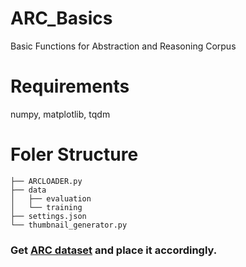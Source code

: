 # ARC_Basics
Basic Functions for Abstraction and Reasoning Corpus

# Requirements
numpy, matplotlib, tqdm

# Foler Structure
```
├── ARCLOADER.py
├── data
│   ├── evaluation
│   └── training
├── settings.json
└── thumbnail_generator.py
```
### Get [ARC dataset](https://github.com/fchollet/ARC-AGI) and place it accordingly.
